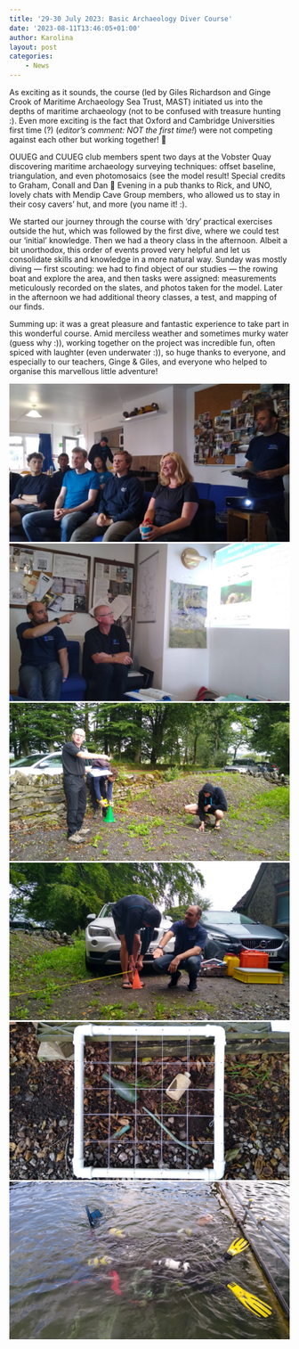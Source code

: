 ```yaml
---
title: '29-30 July 2023: Basic Archaeology Diver Course'
date: '2023-08-11T13:46:05+01:00'
author: Karolina
layout: post
categories:
    - News
---
```


As exciting as it sounds, the course (led by Giles Richardson and Ginge Crook of Maritime Archaeology Sea Trust, MAST) initiated us into the depths of maritime archaeology (not to be confused with treasure hunting :). Even more exciting is the fact that Oxford and Cambridge Universities first time (?) (*editor’s comment: NOT the first time!*) were not competing against each other but working together! 🙂

OUUEG and CUUEG club members spent two days at the Vobster Quay discovering maritime archaeology surveying techniques: offset baseline, triangulation, and even photomosaics (see the model result! Special credits to Graham, Conall and Dan 🙂 Evening in a pub thanks to Rick, and UNO, lovely chats with Mendip Cave Group members, who allowed us to stay in their cosy cavers’ hut, and more (you name it! :).

We started our journey through the course with ‘dry’ practical exercises outside the hut, which was followed by the first dive, where we could test our ‘initial’ knowledge. Then we had a theory class in the afternoon. Albeit a bit unorthodox, this order of events proved very helpful and let us consolidate skills and knowledge in a more natural way. Sunday was mostly diving — first scouting: we had to find object of our studies — the rowing boat and explore the area, and then tasks were assigned: measurements meticulously recorded on the slates, and photos taken for the model. Later in the afternoon we had additional theory classes, a test, and mapping of our finds.

Summing up: it was a great pleasure and fantastic experience to take part in this wonderful course. Amid merciless weather and sometimes murky water (guess why :)), working together on the project was incredible fun, often spiced with laughter (even underwater :)), so huge thanks to everyone, and especially to our teachers, Ginge & Giles, and everyone who helped to organise this marvellous little adventure!

![](/assets/images/IMG_20230729_080101105.jpg)
![](/assets/images/IMG_20230729_155610408_BURST000_COVER_TOP.jpg)
![](/assets/images/IMG_20230729_083331335.jpg)
![](/assets/images/IMG_20230729_083121964_HDR-1.jpg)
![](/assets/images/IMG_20230729_084948506.jpg)
![](/assets/images/IMG_20230729_121532676.jpg)
